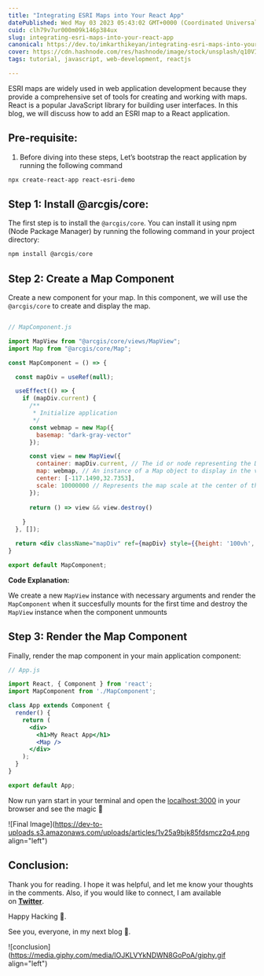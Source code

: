 ```yaml
---
title: "Integrating ESRI Maps into Your React App"
datePublished: Wed May 03 2023 05:43:02 GMT+0000 (Coordinated Universal Time)
cuid: clh79v7ur000m09k146p384ux
slug: integrating-esri-maps-into-your-react-app
canonical: https://dev.to/imkarthikeyan/integrating-esri-maps-into-your-react-app-2e1h
cover: https://cdn.hashnode.com/res/hashnode/image/stock/unsplash/q10VITrVYUM/upload/d839dd9f70fd2dab3eefa02362705654.jpeg
tags: tutorial, javascript, web-development, reactjs

---
```


ESRI maps are widely used in web application development because they provide a comprehensive set of tools for creating and working with maps. React is a popular JavaScript library for building user interfaces. In this blog, we will discuss how to add an ESRI map to a React application.

## Pre-requisite:

1. Before diving into these steps, Let’s bootstrap the react application by running the following command
    

```bash
npx create-react-app react-esri-demo
```

## Step 1: Install @arcgis/core:

The first step is to install the `@arcgis/core`. You can install it using npm (Node Package Manager) by running the following command in your project directory:

```jsx
npm install @arcgis/core
```

## Step 2: Create a Map Component

Create a new component for your map. In this component, we will use the `@arcgis/core` to create and display the map.

```jsx

// MapComponent.js

import MapView from "@arcgis/core/views/MapView";
import Map from "@arcgis/core/Map";

const MapComponent = () => {

  const mapDiv = useRef(null);

  useEffect(() => {
    if (mapDiv.current) {
      /**
       * Initialize application
       */
      const webmap = new Map({
        basemap: "dark-gray-vector"
      });

      const view = new MapView({
        container: mapDiv.current, // The id or node representing the DOM element containing the view.
        map: webmap, // An instance of a Map object to display in the view.
        center: [-117.1490,32.7353],
        scale: 10000000 // Represents the map scale at the center of the view.
      });
      
      return () => view && view.destroy()
  
    }
  }, []);

  return <div className="mapDiv" ref={mapDiv} style={{height: '100vh', width: "100%"}}></div>;
}

export default MapComponent;
```

**Code Explanation:**

We create a new `MapView` instance with necessary arguments and render the `MapComponent` when it succesfully mounts for the first time and destroy the `MapView` instance when the component unmounts

## Step 3: Render the Map Component

Finally, render the map component in your main application component:

```jsx
// App.js

import React, { Component } from 'react';
import MapComponent from './MapComponent';

class App extends Component {
  render() {
    return (
      <div>
        <h1>My React App</h1>
        <Map />
      </div>
    );
  }
}

export default App;
```

Now run yarn start in your terminal and open the [localhost:3000](http://localhost:3000) in your browser and see the magic 🎉

![Final Image](https://dev-to-uploads.s3.amazonaws.com/uploads/articles/1v25a9bjk85fdsmcz2q4.png align="left")

## Conclusion:

Thank you for reading. I hope it was helpful, and let me know your thoughts in the comments. Also, if you would like to connect, I am available on [**Twitter**](https://twitter.com/karthik_coder).

Happy Hacking 🚀.

See you, everyone, in my next blog 👋.

![conclusion](https://media.giphy.com/media/lOJKLVYkNDWN8GoPoA/giphy.gif align="left")